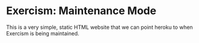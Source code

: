 # Exercism: Maintenance Mode

This is a very simple, static HTML website that we can point heroku to when Exercism is being maintained.

